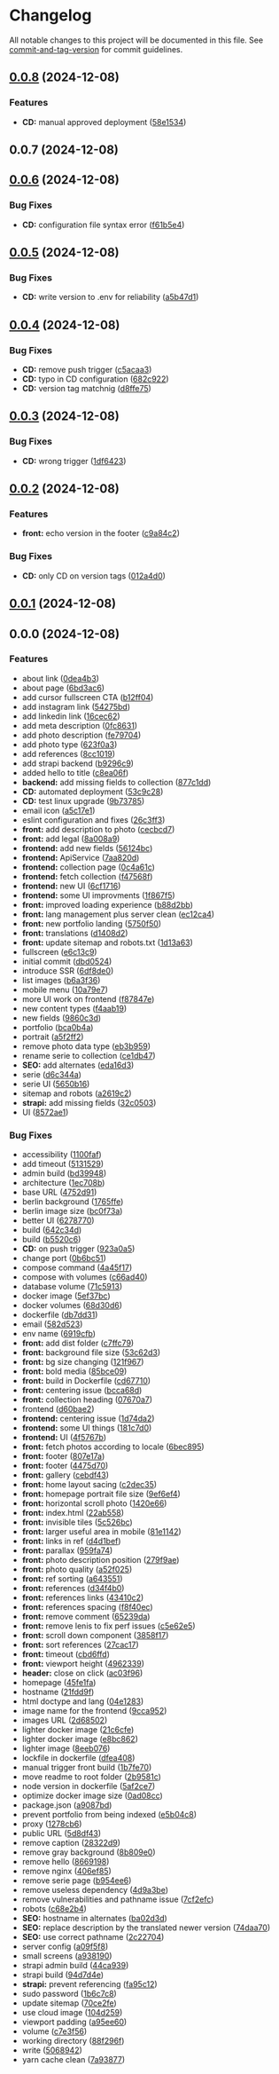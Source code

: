 # Changelog

All notable changes to this project will be documented in this file. See [commit-and-tag-version](https://github.com/absolute-version/commit-and-tag-version) for commit guidelines.

## [0.0.8](https://github.com/cchampou/cristina/compare/v0.0.7...v0.0.8) (2024-12-08)


### Features

* **CD:** manual approved deployment ([58e1534](https://github.com/cchampou/cristina/commit/58e153454687faea25d0c7858f1a864480a7dfa5))

## 0.0.7 (2024-12-08)

## [0.0.6](https://github.com/cchampou/cristina/compare/v0.0.5...v0.0.6) (2024-12-08)


### Bug Fixes

* **CD:** configuration file syntax error ([f61b5e4](https://github.com/cchampou/cristina/commit/f61b5e43fff0bd5e8e8e580ed9512aa0255c5e6f))

## [0.0.5](https://github.com/cchampou/cristina/compare/v0.0.4...v0.0.5) (2024-12-08)


### Bug Fixes

* **CD:** write version to .env for reliability ([a5b47d1](https://github.com/cchampou/cristina/commit/a5b47d1b97a8f20ea65a07eff52300f254a4f6d2))

## [0.0.4](https://github.com/cchampou/cristina/compare/v0.0.3...v0.0.4) (2024-12-08)


### Bug Fixes

* **CD:** remove push trigger ([c5acaa3](https://github.com/cchampou/cristina/commit/c5acaa3fc24b082726a53c4ddaa16132e547714b))
* **CD:** typo in CD configuration ([682c922](https://github.com/cchampou/cristina/commit/682c92234af9d7fd7d00556bc1827e8acb0d9346))
* **CD:** version tag matchnig ([d8ffe75](https://github.com/cchampou/cristina/commit/d8ffe7537934581737469bb643361bb2a4f98370))

## [0.0.3](https://github.com/cchampou/cristina/compare/v0.0.2...v0.0.3) (2024-12-08)


### Bug Fixes

* **CD:** wrong trigger ([1df6423](https://github.com/cchampou/cristina/commit/1df6423f9b927bb3eecb5f751781bf0d675d9e81))

## [0.0.2](https://github.com/cchampou/cristina/compare/v0.0.1...v0.0.2) (2024-12-08)


### Features

* **front:** echo version in the footer ([c9a84c2](https://github.com/cchampou/cristina/commit/c9a84c2d544845e6febf3d32a23aca893777506d))


### Bug Fixes

* **CD:** only CD on version tags ([012a4d0](https://github.com/cchampou/cristina/commit/012a4d06cc0f1ffcbb38e2f5d6b78b25fb8383d3))

## [0.0.1](https://github.com/cchampou/cristina/compare/v0.0.0...v0.0.1) (2024-12-08)

## 0.0.0 (2024-12-08)


### Features

* about link ([0dea4b3](https://github.com/cchampou/cristina/commit/0dea4b38a3c1480473ec0bf5ee204dd73a4872dd))
* about page ([6bd3ac6](https://github.com/cchampou/cristina/commit/6bd3ac6824da8fa4349d245c24ab048d3f9fdebe))
* add cursor fullscreen CTA ([b12ff04](https://github.com/cchampou/cristina/commit/b12ff04afb1e5d6b7072b4f810f32e9f9c9d612d))
* add instagram link ([54275bd](https://github.com/cchampou/cristina/commit/54275bdf82cb02a2c7784cba76acaed03a997c2d))
* add linkedin link ([16cec62](https://github.com/cchampou/cristina/commit/16cec62d60512575be2780ed4d0cb2166eb8f6e4))
* add meta description ([0fc8631](https://github.com/cchampou/cristina/commit/0fc8631ce6f26260aa5e00204a148c14ede24d4a))
* add photo description ([fe79704](https://github.com/cchampou/cristina/commit/fe7970423710a112c14e50eb5fbd2c591971e331))
* add photo type ([623f0a3](https://github.com/cchampou/cristina/commit/623f0a3c17ed2e2708a94c6ba8220edd7a62bbb4))
* add references ([8cc1019](https://github.com/cchampou/cristina/commit/8cc101941f44d6d0c61fc7ee9b5be35e0eb6f6cb))
* add strapi backend ([b9296c9](https://github.com/cchampou/cristina/commit/b9296c94d00bc5cdb971d38d76219b20474a2c1f))
* added hello to title ([c8ea06f](https://github.com/cchampou/cristina/commit/c8ea06f256c81f299d52cc7962a78839dd7c2ff5))
* **backend:** add missing fields to collection ([877c1dd](https://github.com/cchampou/cristina/commit/877c1dd7fa6801e5fdbd2cfff1e2e8d9e40e7b68))
* **CD:** automated deployment ([53c9c28](https://github.com/cchampou/cristina/commit/53c9c282197d5885ec67a8f347577538473ccd93))
* **CD:** test linux upgrade ([9b73785](https://github.com/cchampou/cristina/commit/9b7378500e69eedc08ebe9432cfeba3b83646d1b))
* email icon ([a5c17e1](https://github.com/cchampou/cristina/commit/a5c17e116cf4323a348fb48d47f22185eb58bcee))
* eslint configuration and fixes ([26c3ff3](https://github.com/cchampou/cristina/commit/26c3ff37b01860d277402f813c304e48c1ae72fd))
* **front:** add description to photo ([cecbcd7](https://github.com/cchampou/cristina/commit/cecbcd70cd5827585c4af936aef8832e831e71fd))
* **front:** add legal ([8a008a9](https://github.com/cchampou/cristina/commit/8a008a99aea0499d8fafcfb88ccfe34cdf52390f))
* **frontend:** add new fields ([56124bc](https://github.com/cchampou/cristina/commit/56124bcf08f8a187932f833a5d69e203564235a2))
* **frontend:** ApiService ([7aa820d](https://github.com/cchampou/cristina/commit/7aa820d3c0fc1051bdb3712bf924f828dc9fc7c8))
* **frontend:** collection page ([0c4a61c](https://github.com/cchampou/cristina/commit/0c4a61cfc0b2d164fc1536c82879a4b436952743))
* **frontend:** fetch collection ([f47568f](https://github.com/cchampou/cristina/commit/f47568fd50bef2300602c935c8af88b0859fba87))
* **frontend:** new UI ([6cf1716](https://github.com/cchampou/cristina/commit/6cf1716c7f4b4e4be28cb7d9e47057be2c8519b7))
* **frontend:** some UI improvments ([1f867f5](https://github.com/cchampou/cristina/commit/1f867f5e2d9c813516c656931eae9df61119278b))
* **front:** improved loading experience ([b88d2bb](https://github.com/cchampou/cristina/commit/b88d2bbaf05b76efae732ab5ca281e0e548d3842))
* **front:** lang management plus server clean ([ec12ca4](https://github.com/cchampou/cristina/commit/ec12ca4fcd80697a39609425f3da8e8230e9cdc9))
* **front:** new portfolio landing ([5750f50](https://github.com/cchampou/cristina/commit/5750f50f44676d5ed74e4fc13ffad50995298426))
* **front:** translations ([d1408d2](https://github.com/cchampou/cristina/commit/d1408d269c9d729c9823b196cce0b8929c09e949))
* **front:** update sitemap and robots.txt ([1d13a63](https://github.com/cchampou/cristina/commit/1d13a6359cb043820a647fef827ecc577f5cf29f))
* fullscreen ([e6c13c9](https://github.com/cchampou/cristina/commit/e6c13c91be2542f257c597d3aa8b91e2eb67bb44))
* initial commit ([dbd0524](https://github.com/cchampou/cristina/commit/dbd052447ada0f982e502ff410d28aece8e416d8))
* introduce SSR ([6df8de0](https://github.com/cchampou/cristina/commit/6df8de09d88a9a4f45145ee0b53ad3390da2b665))
* list images ([b6a3f36](https://github.com/cchampou/cristina/commit/b6a3f368ca1c11b586e1a47d9f7e64687fa3322d))
* mobile menu ([10a79e7](https://github.com/cchampou/cristina/commit/10a79e72a282c1cc5b4c14195e918ef473b8fe1e))
* more UI work on frontend ([f87847e](https://github.com/cchampou/cristina/commit/f87847e198f4abad5cdedd4b969a37688cfede7e))
* new content types ([f4aab19](https://github.com/cchampou/cristina/commit/f4aab19faf6b51be16513e8a6ab4d4da21e1d8c7))
* new fields ([9860c3d](https://github.com/cchampou/cristina/commit/9860c3d78ddb0a07e07bbb5c76c9ec44a7bf6a23))
* portfolio ([bca0b4a](https://github.com/cchampou/cristina/commit/bca0b4a25917f0f405d0294d435f0abefef49e21))
* portrait ([a5f2ff2](https://github.com/cchampou/cristina/commit/a5f2ff20f1775de7e2e1993776b0b91f4a7fb654))
* remove photo data type ([eb3b959](https://github.com/cchampou/cristina/commit/eb3b9594889222a50bb2a989034afd292365a1ca))
* rename serie to collection ([ce1db47](https://github.com/cchampou/cristina/commit/ce1db479112ba0be5620b671f9414e7975dbc494))
* **SEO:** add alternates ([eda16d3](https://github.com/cchampou/cristina/commit/eda16d345e11f495971a46c18c5aa5cbb8199ba6))
* serie ([d6c344a](https://github.com/cchampou/cristina/commit/d6c344a2d7dd9689186bb851e4c6fc052b019c97))
* serie UI ([5650b16](https://github.com/cchampou/cristina/commit/5650b161123a0c8e9d9cf9b242e721e45521d80c))
* sitemap and robots ([a2619c2](https://github.com/cchampou/cristina/commit/a2619c2d59eec61694d1a3d10588e9738e5bbabd))
* **strapi:** add missing fields ([32c0503](https://github.com/cchampou/cristina/commit/32c0503cfe930ed616a1da0bcb7db422ebaa61cc))
* UI ([8572ae1](https://github.com/cchampou/cristina/commit/8572ae1d3a758d0a41f496bbb22167bf9adb1ea9))


### Bug Fixes

* accessibility ([1100faf](https://github.com/cchampou/cristina/commit/1100faf21703c9a05c61f114f23734e3079c69c7))
* add timeout ([5131529](https://github.com/cchampou/cristina/commit/51315293c9b8162278c0ac5fb9c3fb8b0b9f6e87))
* admin build ([bd39948](https://github.com/cchampou/cristina/commit/bd39948d271b6a957be83f98a1e4f6c655301939))
* architecture ([1ec708b](https://github.com/cchampou/cristina/commit/1ec708b0d89bbf9458b07f3fc74bbf06c76ca462))
* base URL ([4752d91](https://github.com/cchampou/cristina/commit/4752d91f18ec8429fe7a97a2147cedbe28f25d82))
* berlin background ([1765ffe](https://github.com/cchampou/cristina/commit/1765ffe607fa25e0ebd9e1d504849f5b31938d50))
* berlin image size ([bc0f73a](https://github.com/cchampou/cristina/commit/bc0f73a9928639f8f37b7a6bffb01ba8ba0ee6a8))
* better UI ([6278770](https://github.com/cchampou/cristina/commit/6278770b4e2dbafaf06fd782d262ab32dceb81b7))
* build ([642c34d](https://github.com/cchampou/cristina/commit/642c34d75570cbabbaf01464fe0e2956fa115fc7))
* build ([b5520c6](https://github.com/cchampou/cristina/commit/b5520c611bfbed814030eb76479f7f75ae1e541a))
* **CD:** on push trigger ([923a0a5](https://github.com/cchampou/cristina/commit/923a0a5e47efd96b2402b821762f0b55ed8e4412))
* change port ([0b6bc51](https://github.com/cchampou/cristina/commit/0b6bc51e03a4f4f333ba44708160bf04a6d613ae))
* compose command ([4a45f17](https://github.com/cchampou/cristina/commit/4a45f174fa67cc9b01fcbd2bd4402d05a1e62b23))
* compose with volumes ([c66ad40](https://github.com/cchampou/cristina/commit/c66ad40b6f9b2bdb47f88b1bc9a449aa01249402))
* database volume ([71c5913](https://github.com/cchampou/cristina/commit/71c591305b2191fb7c7a2d36c3c56604d9332527))
* docker image ([5ef37bc](https://github.com/cchampou/cristina/commit/5ef37bc374f234ec1d5e61ce7c86be827d84894a))
* docker volumes ([68d30d6](https://github.com/cchampou/cristina/commit/68d30d6fe168d54512a98fda41182c54c0e86ec1))
* dockerfile ([db7dd31](https://github.com/cchampou/cristina/commit/db7dd31bebb23f9f227553430172898f9a0c9aed))
* email ([582d523](https://github.com/cchampou/cristina/commit/582d523d9221649461f8d0ab26a5b1820a07276b))
* env name ([6919cfb](https://github.com/cchampou/cristina/commit/6919cfb63264a1944cb2dcf0913fedabb05e1d77))
* **front:** add dist folder ([c7ffc79](https://github.com/cchampou/cristina/commit/c7ffc799bce672271a9fe8eb04b24898a2b91256))
* **front:** background file size ([53c62d3](https://github.com/cchampou/cristina/commit/53c62d36a81b0e4fd9ccd6daad45b133179738e1))
* **front:** bg size changing ([121f967](https://github.com/cchampou/cristina/commit/121f9670f4f3b7771c6351bf3694c4c214bb5ba8))
* **front:** bold media ([85bce09](https://github.com/cchampou/cristina/commit/85bce0946e890f369aa17dc2ee252724e037a7e4))
* **front:** build in Dockerfile ([cd67710](https://github.com/cchampou/cristina/commit/cd677104c11760099a437b38e91f441afdb442b0))
* **front:** centering issue ([bcca68d](https://github.com/cchampou/cristina/commit/bcca68d53c97697a09b09af0674606b444ccdd3d))
* **front:** collection heading ([07670a7](https://github.com/cchampou/cristina/commit/07670a727bfd3289a56dc477dc7ffbb446083dc5))
* frontend ([d60bae2](https://github.com/cchampou/cristina/commit/d60bae2813a80f6d37e4d9b9a1ab4e639c104440))
* **frontend:** centering issue ([1d74da2](https://github.com/cchampou/cristina/commit/1d74da2e0cd1acfb49d4223321d571b01e7d762d))
* **frontend:** some UI things ([181c7d0](https://github.com/cchampou/cristina/commit/181c7d0b2d5aec883826d38c4c431f64ea93977a))
* **frontend:** UI ([4f5767b](https://github.com/cchampou/cristina/commit/4f5767b8e45227e6e0ed80c677ce5b8c08dbadca))
* **front:** fetch photos according to locale ([6bec895](https://github.com/cchampou/cristina/commit/6bec895361e7a98eede132317dd349e35286e60a))
* **front:** footer ([807e17a](https://github.com/cchampou/cristina/commit/807e17ac6c3cccb98e0b97737b90e908ce4f5a15))
* **front:** footer ([4475d70](https://github.com/cchampou/cristina/commit/4475d7047abdeb0e59fe2710cd8485085b93b716))
* **front:** gallery ([cebdf43](https://github.com/cchampou/cristina/commit/cebdf435e7c77846f9fbc444d1e8806a19f20c13))
* **front:** home layout sacing ([c2dec35](https://github.com/cchampou/cristina/commit/c2dec356a8eb9f79160ed5a182781e3d6d7cb314))
* **front:** homepage portrait file size ([9ef6ef4](https://github.com/cchampou/cristina/commit/9ef6ef4ed467d37037823eef126dfe24e7239f3f))
* **front:** horizontal scroll photo ([1420e66](https://github.com/cchampou/cristina/commit/1420e66cf0ac88a2c5317a3768e0065c7cb6bfa5))
* **front:** index.html ([22ab558](https://github.com/cchampou/cristina/commit/22ab5588dd88b9cdb6eacf0a0ac12b693cf106a1))
* **front:** invisible tiles ([5c526bc](https://github.com/cchampou/cristina/commit/5c526bc7ee69dca352903d0cea45ef56f83fa91f))
* **front:** larger useful area in mobile ([81e1142](https://github.com/cchampou/cristina/commit/81e1142ae4111090fdf7e0ed77ab4fa3678a736b))
* **front:** links in ref ([d4d1bef](https://github.com/cchampou/cristina/commit/d4d1bef28028c055fb27458f4a10e19d9c8cb4d0))
* **front:** parallax ([959fa74](https://github.com/cchampou/cristina/commit/959fa7461126504b60ec3199dd6836e8701d6480))
* **front:** photo description position ([279f9ae](https://github.com/cchampou/cristina/commit/279f9ae3a611427895ae657f2c5e6f28afb400d2))
* **front:** photo quality ([a52f025](https://github.com/cchampou/cristina/commit/a52f025ad962711f2ef4245f1a42e9bf796c0f12))
* **front:** ref sorting ([a643551](https://github.com/cchampou/cristina/commit/a6435515e2d7299de84a54f9b383f0652808310b))
* **front:** references ([d34f4b0](https://github.com/cchampou/cristina/commit/d34f4b005040d73492e854673f381225a6a47c1e))
* **front:** references links ([43410c2](https://github.com/cchampou/cristina/commit/43410c2cbe122b3b8efb9ce6eca5f14442917de7))
* **front:** references spacing ([f8f40ec](https://github.com/cchampou/cristina/commit/f8f40ece55e000c25dc74dce4ab971664a38576b))
* **front:** remove comment ([65239da](https://github.com/cchampou/cristina/commit/65239da1bf663cb34e0c53224dea2ac17a8e95de))
* **front:** remove lenis to fix perf issues ([c5e62e5](https://github.com/cchampou/cristina/commit/c5e62e5e8999046656a0fede01c3e879d982b661))
* **front:** scroll down component ([3858f17](https://github.com/cchampou/cristina/commit/3858f17f0c7d03a3e0a24a90c8e4785dc2882e3a))
* **front:** sort references ([27cac17](https://github.com/cchampou/cristina/commit/27cac17902c7fb9373dca63028952915b3531e8b))
* **front:** timeout ([cbd6ffd](https://github.com/cchampou/cristina/commit/cbd6ffdd44030057e24d64839fcb7fb09f441d45))
* **front:** viewport height ([4962339](https://github.com/cchampou/cristina/commit/49623394f41bb1bb85af1764383e5b5695c36258))
* **header:** close on click ([ac03f96](https://github.com/cchampou/cristina/commit/ac03f964cf0699ddc5276c9153c1c410961e815e))
* homepage ([45fe1fa](https://github.com/cchampou/cristina/commit/45fe1fa6539f6a73cf8f658aaaa56984160aa3a2))
* hostname ([21fdd9f](https://github.com/cchampou/cristina/commit/21fdd9fba752a6d09f61bc98d70720a4a300f597))
* html doctype and lang ([04e1283](https://github.com/cchampou/cristina/commit/04e1283c83123c584d9caaea9e820b043de25578))
* image name for the frontend ([9cca952](https://github.com/cchampou/cristina/commit/9cca9527433b78be678321458c9f70e9e7ee39e4))
* images URL ([2d68502](https://github.com/cchampou/cristina/commit/2d685020eefd3b34192144a69143cdb7030c06ac))
* lighter docker image ([21c6cfe](https://github.com/cchampou/cristina/commit/21c6cfea0f2b1769daa59a92a7d1e6d25f1b422a))
* lighter docker image ([e8bc862](https://github.com/cchampou/cristina/commit/e8bc862af1a8f7076d86887d26fd33bfd8683cb7))
* lighter image ([8eeb076](https://github.com/cchampou/cristina/commit/8eeb07640e62952a3e2305d102b014d5c71993c9))
* lockfile in dockerfile ([dfea408](https://github.com/cchampou/cristina/commit/dfea408d9bec79336880f5f97e223c044714b651))
* manual trigger front build ([1b7fe70](https://github.com/cchampou/cristina/commit/1b7fe70e4a541fd407ecd4be4812cec5aaa4ef2e))
* move readme to root folder ([2b9581c](https://github.com/cchampou/cristina/commit/2b9581c5d4ec979b7dbf7eb4eb5812862a44024e))
* node version in dockerfile ([5af2ce7](https://github.com/cchampou/cristina/commit/5af2ce7bac388ce988e6dae10320a6fef4f5e8fc))
* optimize docker image size ([0ad08cc](https://github.com/cchampou/cristina/commit/0ad08cce2ea897d9a83aac8d0ad104ad096bfa03))
* package.json ([a9087bd](https://github.com/cchampou/cristina/commit/a9087bda3e5f0e02719e08aa768e1beb1f7c1552))
* prevent portfolio from being indexed ([e5b04c8](https://github.com/cchampou/cristina/commit/e5b04c854f13bab0c739e4c99aa19f66c24b513c))
* proxy ([1278cb6](https://github.com/cchampou/cristina/commit/1278cb634ef2a3cb43d5f89b32490299b55b03cb))
* public URL ([5d8df43](https://github.com/cchampou/cristina/commit/5d8df432cee041071d0533a41a12afc211fef0f1))
* remove caption ([28322d9](https://github.com/cchampou/cristina/commit/28322d9470cc6805880c0559e475ba8a977cd264))
* remove gray background ([8b809e0](https://github.com/cchampou/cristina/commit/8b809e038dc2a79aa46103016dad042d026423eb))
* remove hello ([8669198](https://github.com/cchampou/cristina/commit/86691987ef571417541ad0becf2f9e1dd8afcd38))
* remove nginx ([406ef85](https://github.com/cchampou/cristina/commit/406ef85ab0c9588a8ef36f29fdb0dc261b8d5791))
* remove serie page ([b954ee6](https://github.com/cchampou/cristina/commit/b954ee63f0f2397b530907e776c64456608b5d81))
* remove useless dependency ([4d9a3be](https://github.com/cchampou/cristina/commit/4d9a3be2f68e86ff5f4c06953546788989757957))
* remove vulnerabilities and pathname issue ([7cf2efc](https://github.com/cchampou/cristina/commit/7cf2efca4d8a5d22345c130793822a3d9500de93))
* robots ([c68e2b4](https://github.com/cchampou/cristina/commit/c68e2b4ef162baf46843480c1eebf1122840365a))
* **SEO:** hostname in alternates ([ba02d3d](https://github.com/cchampou/cristina/commit/ba02d3d6ed967a01d8a9e909cf5485f8fc82f851))
* **SEO:** replace description by the translated newer version ([74daa70](https://github.com/cchampou/cristina/commit/74daa700e1c78fc7cca39c4a4b9cf3a40dc2c33c))
* **SEO:** use correct pathname ([2c22704](https://github.com/cchampou/cristina/commit/2c22704d9e53d747350a239f7c17095704a72a3d))
* server config ([a09f5f8](https://github.com/cchampou/cristina/commit/a09f5f8c2c73534ffd1ab4652018febd0ac1b568))
* small screens ([a938190](https://github.com/cchampou/cristina/commit/a938190141a63eeb8d32ef4c1451b9b454402d21))
* strapi admin build ([44ca939](https://github.com/cchampou/cristina/commit/44ca93911d6642838fdf602eb28c51fc85aec138))
* strapi build ([94d7d4e](https://github.com/cchampou/cristina/commit/94d7d4e3a1064e3ded687242f1538e244a565cd7))
* **strapi:** prevent referencing ([fa95c12](https://github.com/cchampou/cristina/commit/fa95c12ee91da54eeeb557762576f3724079312a))
* sudo password ([1b6c7c8](https://github.com/cchampou/cristina/commit/1b6c7c8d09606bc0ee00143bec264a3ff8834f94))
* update sitemap ([70ce2fe](https://github.com/cchampou/cristina/commit/70ce2feeda277abdf728a0d87ce13853b3716afd))
* use cloud image ([104d259](https://github.com/cchampou/cristina/commit/104d259b198bd5e953bb179cf00e5e2c5b00a544))
* viewport padding ([a95ee60](https://github.com/cchampou/cristina/commit/a95ee6005b14de560eeff8db0f83523bd2b1a14c))
* volume ([c7e3f56](https://github.com/cchampou/cristina/commit/c7e3f56ad1c9a29d58c8aa976a1a7ed89dc1a5d4))
* working directory ([88f296f](https://github.com/cchampou/cristina/commit/88f296f4a053b3fb4cad3bef29de102888c8321d))
* write ([5068942](https://github.com/cchampou/cristina/commit/506894213ae4f97c58de5aeea6c61bbbf642687a))
* yarn cache clean ([7a93877](https://github.com/cchampou/cristina/commit/7a93877972424cc32fa70271c56fc8603fb09ed0))
